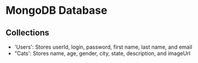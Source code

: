 # MongoDB Database

##

## Collections

 - 'Users': Stores userId, login, password, first name, last name, and email
 - "Cats': Stores name, age, gender, city, state, description, and imageUrl 


